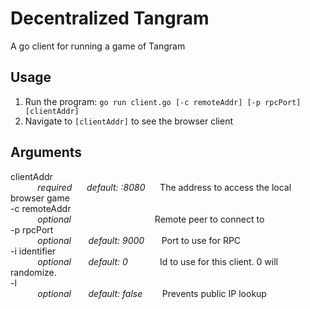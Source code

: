 # Decentralized Tangram
A go client for running a game of Tangram

## Usage
1. Run the program: `go run client.go [-c remoteAddr] [-p rpcPort] [clientAddr]`
1. Navigate to `[clientAddr]` to see the browser client
## Arguments
clientAddr  
&nbsp;&nbsp;&nbsp;&nbsp;&nbsp;&nbsp;&nbsp;&nbsp;&nbsp;&nbsp;&nbsp;*required*&nbsp;&nbsp;&nbsp;&nbsp;&nbsp;&nbsp;*default: :8080*&nbsp;&nbsp;&nbsp;&nbsp;&nbsp;&nbsp;The address to access the local browser game  
-c remoteAddr  
&nbsp;&nbsp;&nbsp;&nbsp;&nbsp;&nbsp;&nbsp;&nbsp;&nbsp;&nbsp;&nbsp;*optional*&nbsp;&nbsp;&nbsp;&nbsp;&nbsp;&nbsp;&nbsp;&nbsp;&nbsp;&nbsp;&nbsp;&nbsp;&nbsp;&nbsp;&nbsp;&nbsp;&nbsp;&nbsp;&nbsp;&nbsp;&nbsp;&nbsp;&nbsp;&nbsp;&nbsp;&nbsp;&nbsp;&nbsp;&nbsp;&nbsp;&nbsp;&nbsp;&nbsp;&nbsp;Remote peer to connect to  
-p rpcPort  
&nbsp;&nbsp;&nbsp;&nbsp;&nbsp;&nbsp;&nbsp;&nbsp;&nbsp;&nbsp;&nbsp;*optional*&nbsp;&nbsp;&nbsp;&nbsp;&nbsp;&nbsp;&nbsp;*default: 9000*&nbsp;&nbsp;&nbsp;&nbsp;&nbsp;&nbsp;&nbsp;Port to use for RPC  
-i identifier  
&nbsp;&nbsp;&nbsp;&nbsp;&nbsp;&nbsp;&nbsp;&nbsp;&nbsp;&nbsp;&nbsp;*optional*&nbsp;&nbsp;&nbsp;&nbsp;&nbsp;&nbsp;&nbsp;*default: 0*&nbsp;&nbsp;&nbsp;&nbsp;&nbsp;&nbsp;&nbsp;&nbsp;&nbsp;&nbsp;&nbsp;&nbsp;&nbsp;Id to use for this client. 0 will randomize.  
-l  
&nbsp;&nbsp;&nbsp;&nbsp;&nbsp;&nbsp;&nbsp;&nbsp;&nbsp;&nbsp;&nbsp;*optional*&nbsp;&nbsp;&nbsp;&nbsp;&nbsp;&nbsp;&nbsp;*default: false*&nbsp;&nbsp;&nbsp;&nbsp;&nbsp;&nbsp;&nbsp;&nbsp;Prevents public IP lookup  
